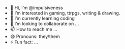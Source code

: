 - 👋 Hi, I’m @impulsiveness
- 👀 I’m interested in gaming, ttrpgs, writing & drawing.
- 🌱 I’m currently learning coding
- 💞️ I’m looking to collaborate on ...
- 📫 How to reach me ...
- 😄 Pronouns: they/them
- ⚡ Fun fact: ...

<!---
impulsiveness/impulsiveness is a ✨ special ✨ repository because its `README.md` (this file) appears on your GitHub profile.
You can click the Preview link to take a look at your changes.
--->
